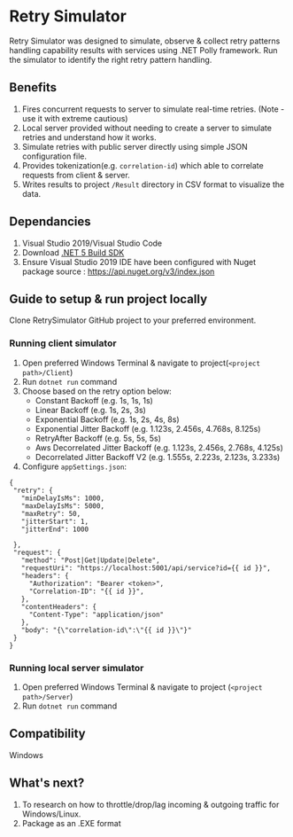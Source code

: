 # Retry Simulator
Retry Simulator was designed to simulate, observe & collect retry patterns handling capability results with services using .NET Polly framework. Run the simulator to identify the right retry pattern handling.

## Benefits
1) Fires concurrent requests to server to simulate real-time retries. (Note - use it with extreme cautious)
2) Local server provided without needing to create a server to simulate retries and understand how it works.
2) Simulate retries with public server directly using simple JSON configuration file.
3) Provides tokenization(e.g. `correlation-id`) which able to correlate requests from client & server.
4) Writes results to project `/Result` directory in CSV format to visualize the data.

## Dependancies
1) Visual Studio 2019/Visual Studio Code
2) Download [.NET 5 Build SDK](https://dotnet.microsoft.com/download/dotnet/5.0)
3) Ensure Visual Studio 2019 IDE have been configured with Nuget package source : https://api.nuget.org/v3/index.json

## Guide to setup & run project locally
Clone RetrySimulator GitHub project to your preferred environment.

### Running client simulator
1) Open preferred Windows Terminal & navigate to project(`<project path>/Client`)
2) Run `dotnet run` command
3) Choose based on the retry option below:
   - Constant Backoff (e.g. 1s, 1s, 1s)
   - Linear Backoff (e.g. 1s, 2s, 3s)
   - Exponential Backoff (e.g. 1s, 2s, 4s, 8s)
   - Exponential Jitter Backoff (e.g. 1.123s, 2.456s, 4.768s, 8.125s)
   - RetryAfter Backoff (e.g. 5s, 5s, 5s)
   - Aws Decorrelated Jitter Backoff (e.g. 1.123s, 2.456s, 2.768s, 4.125s)
   - Decorrelated Jitter Backoff V2 (e.g. 1.555s, 2.223s, 2.123s, 3.233s)
4) Configure `appSettings.json`:
 ```
 {
  "retry": {
    "minDelayIsMs": 1000,
    "maxDelayIsMs": 5000,
    "maxRetry": 50,
    "jitterStart": 1,
    "jitterEnd": 1000

  },
  "request": {
    "method": "Post|Get|Update|Delete",
    "requestUri": "https://localhost:5001/api/service?id={{ id }}",
    "headers": {
      "Authorization": "Bearer <token>",
      "Correlation-ID": "{{ id }}",
    },
    "contentHeaders": {
      "Content-Type": "application/json"
    },
    "body": "{\"correlation-id\":\"{{ id }}\"}"
  }
}
 ```
### Running local server simulator
1) Open preferred Windows Terminal & navigate to project (`<project path>/Server`)
2) Run `dotnet run` command

## Compatibility
Windows

## What's next?
1) To research on how to throttle/drop/lag incoming & outgoing traffic for Windows/Linux.
2) Package as an .EXE format
